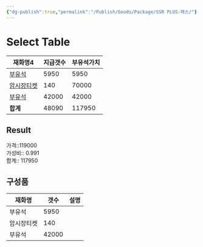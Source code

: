 ```yaml
---
{"dg-publish":true,"permalink":"/Publish/Goods/Package/SSR PLUS-패스/"}
---
```



# Select Table
<div><table class="dataview table-view-table"><thead class="table-view-thead"><tr class="table-view-tr-header"><th class="table-view-th"><span>재화명</span><span class="dataview small-text">4</span></th><th class="table-view-th"><span>지급갯수</span></th><th class="table-view-th"><span>부유석가치</span></th></tr></thead><tbody class="table-view-tbody"><tr><td><span><a data-tooltip-position="top" aria-label="Publish/Goods/Currencies/부유석.md" data-href="Publish/Goods/Currencies/부유석.md" href="Publish/Goods/Currencies/부유석.md" class="internal-link" target="_blank" rel="noopener nofollow">부유석</a></span></td><td>5950</td><td>5950</td></tr><tr><td><span><a data-tooltip-position="top" aria-label="Publish/Goods/Currencies/암시장티켓.md" data-href="Publish/Goods/Currencies/암시장티켓.md" href="Publish/Goods/Currencies/암시장티켓.md" class="internal-link" target="_blank" rel="noopener nofollow">암시장티켓</a></span></td><td>140</td><td>70000</td></tr><tr><td><span><a data-tooltip-position="top" aria-label="Publish/Goods/Currencies/부유석.md" data-href="Publish/Goods/Currencies/부유석.md" href="Publish/Goods/Currencies/부유석.md" class="internal-link" target="_blank" rel="noopener nofollow">부유석</a></span></td><td>42000</td><td>42000</td></tr><tr><td><span><strong>합계</strong></span></td><td>48090</td><td>117950</td></tr></tbody></table></div><p><span><h2 data-heading="Result" dir="auto">Result</h2></span></p><span><span>가격::119000 <br></span></span><span><span>가성비:: 0.991 <br></span></span><span><span>합계:: 117950</span></span>

## 구성품
| **재화명** | **갯수** | 설명       |
| ------- | ------ | -------- |
| 부유석     | 5950   |          |
| 암시장티켓   | 140     |          |
| 부유석     | 42000  |  |



